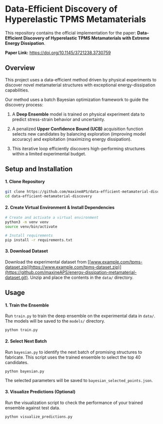 # Data-Efficient Discovery of Hyperelastic TPMS Metamaterials

This repository contains the official implementation for the paper: **Data-Efficient Discovery of Hyperelastic TPMS Metamaterials with Extreme Energy Dissipation**.

**Paper Link:** <https://doi.org/10.1145/3721238.3730759>

## Overview

This project uses a data-efficient method driven by physical experiments to discover novel metamaterial structures with exceptional energy-dissipation capabilities.

Our method uses a batch Bayesian optimization framework to guide the discovery process:

1. A **Deep Ensemble** model is trained on physical experiment data to predict stress-strain behavior and uncertainty.

2. A penalized **Upper Confidence Bound (UCB)** acquisition function selects new candidates by balancing exploration (improving model accuracy) and exploitation (maximizing energy dissipation).

3. This iterative loop efficiently discovers high-performing structures within a limited experimental budget.

## Setup and Installation

#### 1. Clone Repository

```bash
git clone https://github.com/maxineAPS/data-efficient-metamaterial-discovery
cd data-efficient-metamaterial-discovery
```

#### 2. Create Virtual Environment & Install Dependencies

```bash
# Create and activate a virtual environment
python3 -m venv venv
source venv/bin/activate

# Install requirements
pip install -r requirements.txt
```

#### 3. Download Dataset

Download the experimental dataset from [[www.example.com/tpms-dataset.zip](https://www.example.com/tpms-dataset.zip)](https://github.com/maxineAPS/energy-dissipation-metamaterial-dataset.git). Unzip and place the contents in the `data/` directory.

## Usage

#### 1. Train the Ensemble

Run `train.py` to train the deep ensemble on the experimental data in `data/`. The models will be saved to the `models/` directory.

```bash
python train.py
```

#### 2. Select Next Batch

Run `bayesian.py` to identify the next batch of promising structures to fabricate. This script uses the trained ensemble to select the top 40 candidates.

```bash
python bayesian.py
```

The selected parameters will be saved to `bayesian_selected_points.json`.

#### 3. Visualize Predictions (Optional)

Run the visualization script to check the performance of your trained ensemble against test data.

```bash
python visualize_predictions.py
